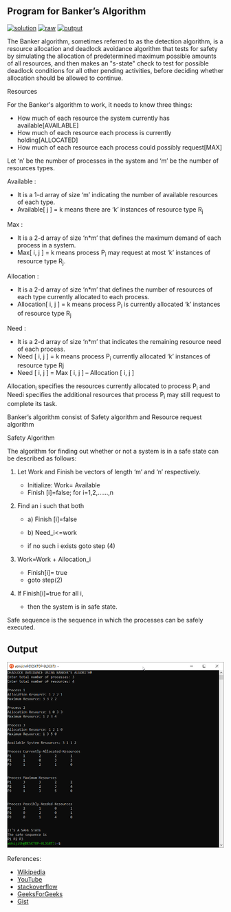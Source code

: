 ## Program for Banker’s Algorithm

[![solution](https://img.shields.io/badge/View-Solution-blue.svg?logo=appveyor&longCache=true&style=for-the-badge)](https://github.com/KTU-CSE/System-Software-lab/blob/master/Deadlocks/BankersAlgorithm/7.bankers.c)
[![raw](https://img.shields.io/badge/-raw-green.svg?logo=appveyor&longCache=true&style=for-the-badge )](https://github.com/KTU-CSE/System-Software-lab/raw/master/Deadlocks/BankersAlgorithm/7.bankers.c)
[![output](https://img.shields.io/badge/-output-ff69b4.svg?logo=appveyor&longCache=true&style=for-the-badge)](https://github.com/KTU-CSE/System-Software-lab/blob/master/Deadlocks/BankersAlgorithm/README.md#output)

The Banker algorithm, sometimes referred to as the detection algorithm, is a resource allocation and deadlock avoidance algorithm that tests for safety by simulating the allocation of predetermined maximum possible amounts of all resources, and then makes an "s-state" check to test for possible deadlock conditions for all other pending activities, before deciding whether allocation should be allowed to continue. 

Resources

For the Banker's algorithm to work, it needs to know three things:

  - How much of each resource the system currently has available[AVAILABLE]
  - How much of each resource each process is currently holding[ALLOCATED]
  - How much of each resource each process could possibly request[MAX]  

Let ‘n’ be the number of processes in the system and ‘m’ be the number of resources types.

Available :

   - It is a 1-d array of size ‘m’ indicating the number of available resources of each type.
   - Available[ j ] = k means there are ‘k’ instances of resource type R<sub>j</sub>

Max :

   - It is a 2-d array of size ‘n*m’ that defines the maximum demand of each process in a system.
   - Max[ i, j ] = k means process P<sub>i</sub> may request at most ‘k’ instances of resource type R<sub>j</sub>.

Allocation :

   - It is a 2-d array of size ‘n*m’ that defines the number of resources of each type currently allocated to each process.
   - Allocation[ i, j ] = k means process P<sub>i</sub> is currently allocated ‘k’ instances of resource type R<sub>j</sub>

Need :

   - It is a 2-d array of size ‘n*m’ that indicates the remaining resource need of each process.
   - Need [ i, j ] = k means process P<sub>i</sub> currently allocated ‘k’ instances of resource type Rj
   - Need [ i, j ] = Max [ i, j ] – Allocation [ i, j ]

Allocation<sub>i</sub> specifies the resources currently allocated to process P<sub>i</sub> and Needi specifies the additional resources that process P<sub>i</sub> may still request to complete its task.

Banker’s algorithm consist of Safety algorithm and Resource request algorithm

Safety Algorithm

The algorithm for finding out whether or not a system is in a safe state can be described as follows:

  1. Let Work and Finish be vectors of length ‘m’ and ‘n’ respectively.
        
       - Initialize: Work= Available
       - Finish [i]=false; for i=1,2,……,n

  2. Find an i such that both
       - a) Finish [i]=false
       - b) Need_i<=work

        - if no such i exists goto step (4)

  3. Work=Work + Allocation_i
       - Finish[i]= true
       - goto step(2)

  4. If Finish[i]=true for all i,
     - then the system is in safe state. 

Safe sequence is the sequence in which the processes can be safely executed. 

## Output

![output_img](/out_img/p_07_out.png)

References:
 
- [Wikipedia](https://en.wikipedia.org/wiki/Banker%27s_algorithm)
- [YouTube](https://www.youtube.com/watch?v=2V2FfP_olaA)
- [stackoverflow](https://stackoverflow.com/questions/15501861/bankers-algorithm-for-deadlock-avoidance-in-c)
- [GeeksForGeeks](https://www.geeksforgeeks.org/program-bankers-algorithm-set-1-safety-algorithm/)
- [Gist](https://gist.github.com/pallabpain/68909d4ac6ff77c9aa40)
